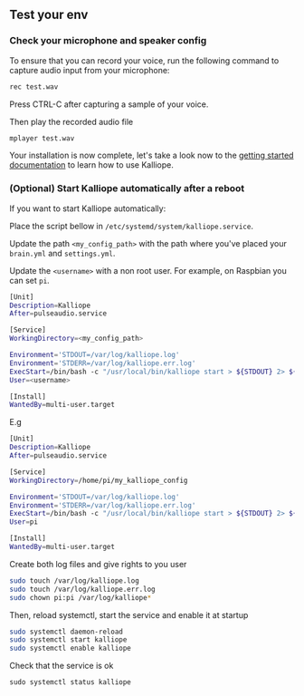 ## Test your env

### Check your microphone and speaker config

To ensure that you can record your voice, run the following command to capture audio input from your microphone:
```bash
rec test.wav
```

Press CTRL-C after capturing a sample of your voice.

Then play the recorded audio file
```bash
mplayer test.wav
```

Your installation is now complete, let's take a look now to the [getting started documentation](../getting-started.md) to learn how to use Kalliope.

### (Optional) Start Kalliope automatically after a reboot

If you want to start Kalliope automatically:

Place the script bellow in `/etc/systemd/system/kalliope.service`.

Update the path `<my_config_path>` with the path where you've placed your `brain.yml` and `settings.yml`.

Update the `<username>` with a non root user. For example, on Raspbian you can set `pi`.

```bash
[Unit]
Description=Kalliope
After=pulseaudio.service

[Service]
WorkingDirectory=<my_config_path>

Environment='STDOUT=/var/log/kalliope.log'
Environment='STDERR=/var/log/kalliope.err.log'
ExecStart=/bin/bash -c "/usr/local/bin/kalliope start > ${STDOUT} 2> ${STDERR}"
User=<username>

[Install]
WantedBy=multi-user.target
```

E.g
```bash
[Unit]
Description=Kalliope
After=pulseaudio.service

[Service]
WorkingDirectory=/home/pi/my_kalliope_config

Environment='STDOUT=/var/log/kalliope.log'
Environment='STDERR=/var/log/kalliope.err.log'
ExecStart=/bin/bash -c "/usr/local/bin/kalliope start > ${STDOUT} 2> ${STDERR}"
User=pi

[Install]
WantedBy=multi-user.target
```

Create both log files and give rights to you user
```bash
sudo touch /var/log/kalliope.log
sudo touch /var/log/kalliope.err.log
sudo chown pi:pi /var/log/kalliope*
```

Then, reload systemctl, start the service and enable it at startup
```bash
sudo systemctl daemon-reload
sudo systemctl start kalliope
sudo systemctl enable kalliope
```

Check that the service is ok
```
sudo systemctl status kalliope
```
